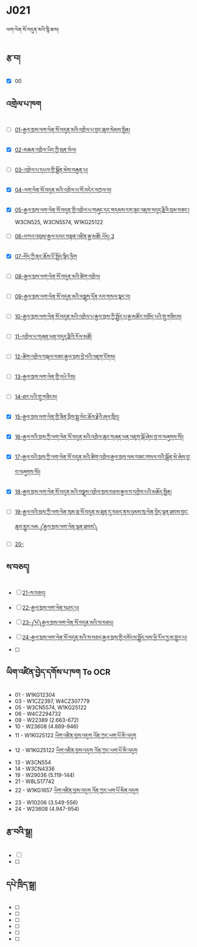 # J021
ལག་ལེན་སོ་བདུན་མའི་སྙི་ཆས།

## རྩ་བ།
- [x] 00

## འགྲེལ་པ་ཁག
- [ ] [01-རྒྱལ་སྲས་ལག་ལེན་སོ་བདུན་མའི་འགྲེལ་པ་བྱང་ཆུབ་སེམས་སྤྲིན།](https://www.tbrc.org/?locale=bo#!rid=W1KG12304)
- [x] [02-མཆན་འགྲེལ་ཡིད་ཀྱི་མུན་སེལ།](https://www.tbrc.org/?locale=bo#library_work_ViewInWIndow-W29664%7C5551%7C1%7C1%7C1%7C75)
- [ ] [03-འགྲེལ་པ་དཔལ་གྱི་སྒྲོན་མེས་བརྒྱན་པ།](https://www.tbrc.org/?locale=bo#!rid=W1CZ2397)
- [x] [04-ལག་ལེན་སོ་བདུན་མའི་འགྲེལ་པ་གོ་བདེར་བཀྲལ་བ།](https://www.tbrc.org/?locale=bo#!rid=W4CZ295073)
- [x] [05-རྒྱལ་སྲས་ལག་ལེན་སོ་བདུན་གྱི་འགྲེལ་པ་གཞུང་དང་གདམས་ངག་ཟུང་འཇུག་བདུད་རྩིའི་བུམ་བཟང་།](https://www.tbrc.org/?locale=bo#!rid=W1AC260) W3CN525, W3CN5574, W1KG25122
- [ ] [06-བཀའ་འབུམ།་རྒྱལ་དབང་བསྟན་འཛིན་རྒྱ་མཚོ། པོད། 3](https://www.tbrc.org/?locale=bo#library_work_ViewInWIndow-W1KG26102%7CI1KG26322%7C3%7C1%7C1%7C288)
- [x] [07-བོད་ཀྱི་ནང་ཆོས་ངོ་སྤྲོད་སྙིང་ཏིག](http://tibetanebooks.com/shungdrel/introduction-of-tibetan-buddhism)
- [ ] [08-རྒྱལ་སྲས་ལག་ལེན་སོ་བདུན་མའི་ཚིག་འགྲེལ།](https://www.tbrc.org/?locale=bo#!rid=O3JT3512%7CO3JT35124CZ78226$W29513)
- [ ] [09-རྒྱལ་སྲས་ལག་ལེན་སོ་བདུན་མའི་བསྡུས་དོན་རབ་གསལ་སྣང་བ།](https://www.tbrc.org/?locale=bo#!rid=O1PD86478%7CO1PD864781PD87123$W22389)
- [ ] [10-རྒྱལ་སྲས་ལག་ལེན་སོ་བདུན་མའི་འགྲེལ་པ་རྒྱལ་སྲས་ཀྱི་སྤྱོད་པ་རྒྱ་མཚོར་བགྲོད་པའི་གྲུ་གཟིངས།](https://www.tbrc.org/?locale=bo#!rid=O1PD84604%7CO1PD846041PD84686$W23608)
- [ ] [11-འགྲེལ་པ་གཞན་ཕན་བདུད་རྩིའི་རོལ་མཚོ།](https://www.tbrc.org/?locale=bo#!rid=W1KG25122)
- [ ] [12-ཚིག་འགྲེལ་བསྐལ་བཟང་རྒྱལ་སྲས་བྱེ་བའི་འཇུག་ངོགས།](https://www.tbrc.org/?locale=bo#!rid=W1KG25122)
- [ ] [13-རྒྱལ་སྲས་ལག་ལེན་གྱི་དཔེ་རིས།](https://www.tbrc.org/?locale=bo#!rid=W3CN554)
- [ ] [14-ཐར་པའི་གྲུ་གཟིངས།](https://www.tbrc.org/?locale=bo#!rid=W3CN4336)
- [x] [15-རྒྱལ་སྲས་ལག་ལེན་གྱི་ཟིན་བྲིས་སྨྲ་སེང་ཆོས་རྗེའི་ཞལ་ཁྲིད།](https://www.tbrc.org/?locale=bo#!rid=W2PD19374)
- [x] [16-རྒྱལ་བའི་སྲས་ཀྱི་ལག་ལེན་སོ་བདུན་མའི་འགྲེལ་ཆུང་གཞན་ཕན་འཇུག་སྒོ་ཞེས་བྱ་བ་བཞུགས་སོ།།](https://dharmacloud.tsadra.org/product/%e0%bd%a2%e0%be%92%e0%be%b1%e0%bd%a3%e0%bc%8b%e0%bd%96%e0%bd%a0%e0%bd%b2%e0%bc%8b%e0%bd%a6%e0%be%b2%e0%bd%a6%e0%bc%8b%e0%bd%80%e0%be%b1%e0%bd%b2%e0%bc%8b%e0%bd%a3%e0%bd%82%e0%bc%8b%e0%bd%a3%e0%bd%ba/)
- [x] [17-རྒྱལ་བའི་སྲས་ཀྱི་ལག་ལེན་སོ་བདུན་མའི་ཚིག་འགྲེལ་རྒྱལ་སྲས་ལམ་བཟང་གསལ་བའི་སྒྲོན་མེ་ཞེས་བྱ་བ་བཞུགས་སོ།།](https://github.com/OpenPecha/P000625/blob/master/P000625.opf/base/v003.txt)
- [x] [18-རྒྱས་སྲས་ལག་ལེན་སོ་བདུན་མའི་བསྡུས་འགྲེལ་སྲས་བཅས་རྒྱལ་བ་དགྱེས་པའི་མཆོད་སྤྲིན།](https://bo.wikipedia.org/wiki/%E0%BD%A2%E0%BE%92%E0%BE%B1%E0%BD%A6%E0%BC%8B%E0%BD%A6%E0%BE%B2%E0%BD%A6%E0%BC%8B%E0%BD%A3%E0%BD%82%E0%BC%8B%E0%BD%A3%E0%BD%BA%E0%BD%93%E0%BC%8B%E0%BD%A6%E0%BD%BC%E0%BC%8B%E0%BD%96%E0%BD%91%E0%BD%B4%E0%BD%93%E0%BC%8B%E0%BD%98%E0%BD%A0%E0%BD%B2%E0%BC%8B%E0%BD%96%E0%BD%A6%E0%BE%A1%E0%BD%B4%E0%BD%A6%E0%BC%8B%E0%BD%A0%E0%BD%82%E0%BE%B2%E0%BD%BA%E0%BD%A3%E0%BC%8B%E0%BD%A6%E0%BE%B2%E0%BD%A6%E0%BC%8B%E0%BD%96%E0%BD%85%E0%BD%A6%E0%BC%8B_%E0%BD%A2%E0%BE%92%E0%BE%B1%E0%BD%A3%E0%BC%8B%E0%BD%96%E0%BC%8B%E0%BD%91%E0%BD%82%E0%BE%B1%E0%BD%BA%E0%BD%A6%E0%BC%8B%E0%BD%94%E0%BD%A0%E0%BD%B2%E0%BC%8B%E0%BD%98%E0%BD%86%E0%BD%BC%E0%BD%91%E0%BC%8B%E0%BD%A6%E0%BE%A4%E0%BE%B2%E0%BD%B2%E0%BD%93%E0%BC%8D)
- [ ] [19-རྒྱལ་བའི་སྲས་ཀྱི་ལག་ལེན་སུམ་ཅུ་སོ་བདུན་མ་ཐུན་དུ་བཅད་ནས་ཉམས་སུ་ལེན་བྱེད་ལྷན་ཐབས་བྱང་ཆུབ་མྱུར་ལམ ༼རྒྱལ་སྲས་ལག་ལེན་ལྷན་ཐབས༽](http://library.bdrc.io/show/bdr:MW29036_D38682?s=q%3D%2522%25E0%25BD%2589%25E0%25BD%2598%25E0%25BD%25A6%25E0%25BC%258B%25E0%25BD%25A6%25E0%25BD%25B4%25E0%25BC%258B%25E0%25BD%25A3%25E0%25BD%25BA%25E0%25BD%2593%25E0%25BC%258B%25E0%25BD%2596%25E0%25BE%25B1%25E0%25BD%25BA%25E0%25BD%2591%25E0%25BC%258B%25E0%25BD%25A3%25E0%25BE%25B7%25E0%25BD%2593%25E0%25BC%258B%25E0%25BD%2590%25E0%25BD%2596%25E0%25BD%25A6%25E0%25BC%258B%25E0%25BD%2596%25E0%25BE%25B1%25E0%25BD%2584%25E0%25BC%258B%25E0%25BD%2586%25E0%25BD%25B4%25E0%25BD%2596%25E0%25BC%258B%25E0%25BD%2598%25E0%25BE%25B1%25E0%25BD%25B4%25E0%25BD%25A2%25E0%25BC%258B%25E0%25BD%25A3%25E0%25BD%2598%25E0%25BC%258B%2522~1%26lg%3Dbo%26t%3DInstance%26n%3D1)
- [ ] [20-]()


## ས་བཅད།
- [ ] [21-ས་བཅད།](https://www.tbrc.org/?locale=bo#library_work_ViewInWIndow-W8LS17742%7CI8LS17760%7C1%7C1%7C1%7C54)
- [ ] [22-རྒྱལ་སྲས་ལག་ལེན་བཤད་པ།](https://www.tbrc.org/?locale=bo#!rid=O00EGS109585%7CO00EGS1095854CZ24972$W20548)
- [ ] [23-༼ཕ༽རྒྱལ་སྲས་ལག་ལེན་སོ་བདུན་མའི་ས་བཅད།](https://www.tbrc.org/?locale=bo#!rid=O10206%7CO102064CZ213151$W10206)
- [ ] [24-རྒྱལ་སྲས་ལག་ལེན་སོ་བདུན་མའི་ས་བཅད་རྒྱལ་སྲས་གྱི་དགོངས་སྤྱོད་ལས་ཕྱི་རོལ་ཏུ་མ་གྱུར་པ།](https://www.tbrc.org/?locale=bo#library_work_ViewByOutline-O1PD846041PD84687%7CW23608)
- [ ] 


## ཡིག་འཛིན་བྱེད་དགོས་པ་ཁག To OCR
- 01 - W1KG12304
- 03 - W1CZ2397, W4CZ307779
- 05 - W3CN5574, W1KG25122
- 06 - W4CZ294732
- 09 - W22389 (2.663-672)
- 10 - W23608 (4.889-946)
- 11 - W1KG25122 [ཡིག་འཛིན་བྱས་འདུག འོན་ཀྱང་ཡག་པོ་མི་འདུག](https://raw.githubusercontent.com/OpenPecha/P009263/master/P009263.opf/base/v001.txt)
- 12 - W1KG25122 [ཡིག་འཛིན་བྱས་འདུག འོན་ཀྱང་ཡག་པོ་མི་འདུག](https://raw.githubusercontent.com/OpenPecha/P009263/master/P009263.opf/base/v001.txt)
- 13 - W3CN554
- 14 - W3CN4336
- 19 - W29036 (5.119-144)
- 21 - W8LS17742 
- 22 - W1KG1657 [ཡིག་འཛིན་བྱས་འདུག འོན་ཀྱང་ཡག་པོ་མིན་འདུག](https://raw.githubusercontent.com/OpenPecha/P006600/master/P006600.opf/base/v004.txt)
- 23 - W10206 (3.549-556)
- 24 - W23608 (4.947-954)
## རྩ་བའི་སྒྲ།
- [ ] []()
- [ ] 

## དཔེ་ཁྲིད་སྒྲ།
- [ ] 
- [ ] 
- [ ] 
- [ ] 
- [ ] 
- [ ]
